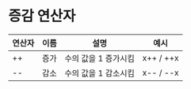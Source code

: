# 증감 연산자

| 연산자 | 이름 | 설명 | 예시 |
| --- | --- | --- | --- |
| ++ | 증가 | 수의 값을 1 증가시킴 | x++ / ++x |
| -- | 감소 | 수의 값을 1 감소시킴 | x-- / --x |
